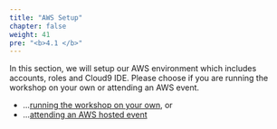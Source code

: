 ```yaml
---
title: "AWS Setup"
chapter: false
weight: 41
pre: "<b>4.1 </b>"
---
```


In this section, we will setup our AWS environment which includes accounts, roles and Cloud9 IDE. Please choose if you are running the workshop on your own or attending an AWS event.

* ...[running the workshop on your own](/4_workshop_setup/41_aws_setup/413_self_paced_account.html), or
* ...[attending an AWS hosted event](/4_workshop_setup/41_aws_setup/412_aws_event_account.html)
